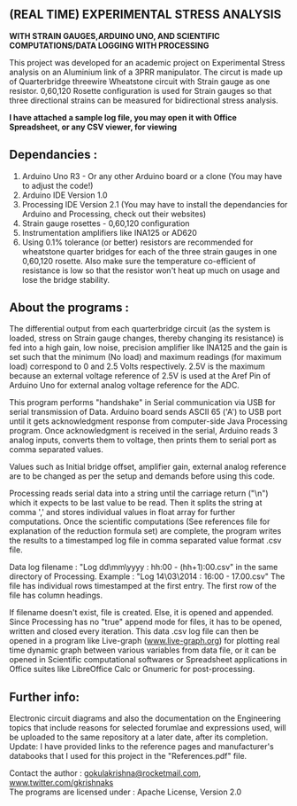 (REAL TIME) EXPERIMENTAL STRESS ANALYSIS 
--------------
<B>WITH STRAIN GAUGES,ARDUINO UNO, AND SCIENTIFIC COMPUTATIONS/DATA LOGGING WITH PROCESSING </b>

This project was developed for an academic project on Experimental Stress analysis on an Aluminium link of a 3PRR manipulator. The circut is made up of Quarterbridge threewire Wheatstone circuit with Strain gauge as one resistor. 0,60,120 Rosette configuration is used for Strain gauges so that three directional strains can be measured for bidirectional stress analysis. 

<b>I have attached a sample log file, you may open it with Office Spreadsheet, or any CSV viewer, for viewing </b>  

Dependancies :
--------------

1) Arduino Uno R3 - Or any other Arduino board or a clone (You may have to adjust the code!)  
2) Arduino IDE Version 1.0  
3) Processing IDE Version 2.1 (You may have to install the dependancies for Arduino and Processing, check out their  websites)  
4) Strain gauge rosettes - 0,60,120 configuration  
5) Instrumentation amplifiers like INA125 or AD620  
6) Using 0.1% tolerance (or better) resistors are recommended for wheatstone quarter bridges for each of the three strain gauges in one 0,60,120 rosette.  Also make sure the temperature co-efficient of resistance is low so that the resistor won't heat up much on usage and lose the bridge stability.  

About the programs :
-------------

The differential output from each quarterbridge circuit (as the system is loaded, stress on Strain gauge changes, thereby changing its resistance) is fed into a high gain, low noise, precision amplifier like INA125 and the gain is set such that the minimum (No load) and maximum readings (for maximum load) correspond to 0 and 2.5 Volts respectively. 2.5V is the maximum because an external voltage reference of 2.5V is used at the Aref Pin of Arduino Uno for external analog voltage reference for the ADC.

This program performs "handshake" in Serial communication via USB for serial transmission of Data.
Arduino board sends ASCII 65 ('A') to USB port until it gets acknowledgment response from computer-side Java Processing program.
Once acknowledgment is received in the serial, Arduino reads 3 analog inputs, converts them to voltage, then prints them to serial port as comma separated values.

Values such as Initial bridge offset, amplifier gain, external analog reference are to be changed as per the setup and demands before using this code.  

Processing reads serial data into a string until the carriage return ("\n") which it expects to be last value to be read. Then it splits the string at comma ',' and stores individual values in float array for further computations. Once the scientific computations (See references file for explanation of the reduction formula set) are complete, the program writes the results to a timestamped log file in comma separated value format .csv file.  

Data log filename : "Log dd\mm\yyyy : hh:00 - (hh+1):00.csv" in the same directory of Processing. 
Example : "Log 14\03\2014 : 16:00 - 17.00.csv" 
The file has individual rows timestamped at the first entry. The first row of the file has column headings.  

If filename doesn't exist, file is created. Else, it is opened and appended. Since Processing has no "true" append mode for files, it has to be opened, written and closed every iteration. This data .csv log file can then be opened in a program like Live-graph (www.live-graph.org) for plotting real time dynamic graph between various  variables from data file, or it can be opened in Scientific computational softwares or Spreadsheet applications in Office suites like LibreOffice Calc or Gnumeric for post-processing.  

Further info: 
-------------

Electronic circuit diagrams and also the documentation on the Engineering topics that include reasons for selected forumlae and expressions used, will be uploaded to the same repository at a later date, after its completion. 
Update: I have provided links to the reference pages and manufacturer's databooks that I used for this project in the "References.pdf" file.

Contact the author : gokulakrishna@rocketmail.com, www.twitter.com/gkrishnaks  
The programs are licensed under : Apache License, Version 2.0
